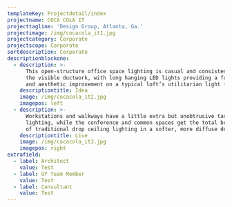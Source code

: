```yaml
---
templateKey: Projectdetail/index
projectname: COCA COLA IT
projecttagline: 'Design Group, Atlanta, Ga.'
projectimage: /img/cocacola_it1.jpg
projectcategory: Corporate
projectscope: Corporate
sortdescription: Corporate
descriptionblockone:
  - description: >-
      This open-structure office space lighting is casual and consistent with
      the visible ductwork, with long hanging LED lights providing a functional
      and aesthetic improvement on a typical loft’s utilitarian light fixtures.
    descriptiontitle: Idea
    image: /img/cocacola_it2.jpg
    imagepos: left
  - description: >-
      Workstations and walkways have a little extra but unobtrusive task
      lighting, while the conference and common spaces get the total brightness
      of traditional drop ceiling lighting in a softer, more diffuse deployment.
    descriptiontitle: Live
    image: /img/cocacola_it3.jpg
    imagepos: right
extrafield:
  - label: Architect
    value: Test
  - label: GY Team Member
    value: Test
  - label: Consultant
    value: Test
---
```


